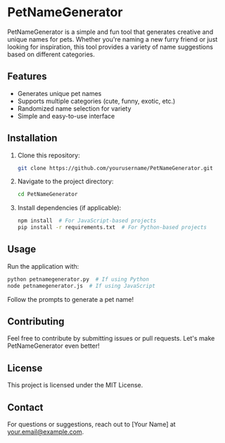 # PetNameGenerator

PetNameGenerator is a simple and fun tool that generates creative and unique names for pets. Whether you're naming a new furry friend or just looking for inspiration, this tool provides a variety of name suggestions based on different categories.

## Features
- Generates unique pet names
- Supports multiple categories (cute, funny, exotic, etc.)
- Randomized name selection for variety
- Simple and easy-to-use interface

## Installation
1. Clone this repository:
   ```sh
   git clone https://github.com/yourusername/PetNameGenerator.git
   ```
2. Navigate to the project directory:
   ```sh
   cd PetNameGenerator
   ```
3. Install dependencies (if applicable):
   ```sh
   npm install  # For JavaScript-based projects
   pip install -r requirements.txt  # For Python-based projects
   ```

## Usage
Run the application with:
```sh
python petnamegenerator.py  # If using Python
node petnamegenerator.js  # If using JavaScript
```
Follow the prompts to generate a pet name!

## Contributing
Feel free to contribute by submitting issues or pull requests. Let's make PetNameGenerator even better!

## License
This project is licensed under the MIT License.

## Contact
For questions or suggestions, reach out to [Your Name] at your.email@example.com.

